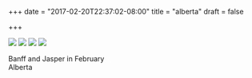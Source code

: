 +++
date = "2017-02-20T22:37:02-08:00"
title = "alberta"
draft = false

+++

<img src="https://s3-us-west-2.amazonaws.com/ginput/DSCF6160.jpg">
<img src="https://s3-us-west-2.amazonaws.com/ginput/DSCF6168.jpg">
<img src="https://s3-us-west-2.amazonaws.com/ginput/DSCF6271.jpg">
<img src="https://s3-us-west-2.amazonaws.com/ginput/DSCF6206.jpg">

Banff and Jasper in February<br>
Alberta
